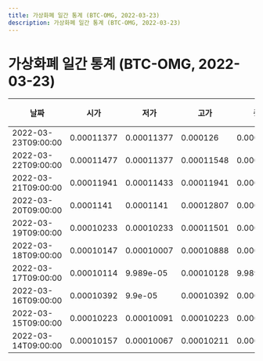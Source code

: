 ```yaml
---
title: 가상화폐 일간 통계 (BTC-OMG, 2022-03-23)
description: 가상화폐 일간 통계 (BTC-OMG, 2022-03-23)
---
```


가상화폐 일간 통계 (BTC-OMG, 2022-03-23)
===

|날짜|시가|저가|고가|종가|비고|
|--|--|--|--|--|--|
|2022-03-23T09:00:00|0.00011377|0.00011377|0.000126|0.00012159|    |
|2022-03-22T09:00:00|0.00011477|0.00011377|0.00011548|0.00011377|    |
|2022-03-21T09:00:00|0.00011941|0.00011433|0.00011941|0.0001145|    |
|2022-03-20T09:00:00|0.0001141|0.0001141|0.00012807|0.00011829|    |
|2022-03-19T09:00:00|0.00010233|0.00010233|0.00011501|0.00011094|    |
|2022-03-18T09:00:00|0.00010147|0.00010007|0.00010888|0.00010233|    |
|2022-03-17T09:00:00|0.00010114|9.989e-05|0.00010128|9.989e-05|    |
|2022-03-16T09:00:00|0.00010392|9.9e-05|0.00010392|0.00010066|    |
|2022-03-15T09:00:00|0.00010223|0.00010091|0.00010223|0.0001013|    |
|2022-03-14T09:00:00|0.00010157|0.00010067|0.00010211|0.00010202|    |
